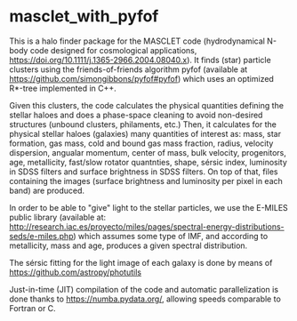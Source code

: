 # masclet_with_pyfof

This is a halo finder package for the MASCLET code (hydrodynamical N-body code designed for cosmological applications, https://doi.org/10.1111/j.1365-2966.2004.08040.x). It finds (star) particle clusters using the friends-of-friends algorithm pyfof (available at https://github.com/simongibbons/pyfof#pyfof) which uses an optimized R*-tree implemented in C++. 

Given this clusters, the code calculates the physical quantities defining the stellar haloes and does a phase-space cleaning to avoid non-desired structures (unbound clusters, philaments, etc.)
Then, it calculates for the physical stellar haloes (galaxies) many quantities of interest as: mass, star formation, gas mass, cold and bound gas mass fraction, radius, velocity dispersion, angualar momentum,
center of mass, bulk velocity, progenitors, age, metallicity, fast/slow rotator quantnties, shape, sérsic index, luminosity in SDSS filters and
surface brightness in SDSS filters. On top of that, files containing the images (surface brightness and luminosity per pixel in each band) are produced.

In order to be able to "give" light to the stellar particles, we use the E-MILES public library (available at: http://research.iac.es/proyecto/miles/pages/spectral-energy-distributions-seds/e-miles.php)
which assumes some type of IMF, and according to metallicity, mass and age, produces a given spectral distribution.

The sérsic fitting for the light image of each galaxy is done by means of https://github.com/astropy/photutils

Just-in-time (JIT) compilation of the code and automatic parallelization is done thanks to https://numba.pydata.org/, allowing speeds comparable to Fortran or C.
